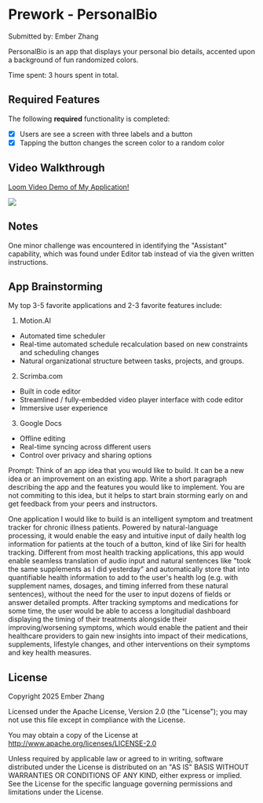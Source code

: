 # Prework - PersonalBio

Submitted by: Ember Zhang

PersonalBio is an app that displays your personal bio details, accented upon a background of fun randomized colors.

Time spent: 3 hours spent in total.

## Required Features

The following **required** functionality is completed:

- [x] Users are see a screen with three labels and a button
- [x] Tapping the button changes the screen color to a random color

## Video Walkthrough

[Loom Video Demo of My Application!](https://www.loom.com/share/47cc289f343f4085bb11395c55b3a57a?sid=a9eb9acc-0a37-46e1-aeeb-f1864dc83e4b)

![](https://imgur.com/a/0FP4AFB.gif)

## Notes

One minor challenge was encountered in identifying the "Assistant" capability, which was found under Editor tab instead of via the given written instructions.

## App Brainstorming

My top 3-5 favorite applications and 2-3 favorite features include:

1. Motion.AI

- Automated time scheduler
- Real-time automated schedule recalculation based on new constraints and scheduling changes
- Natural organizational structure between tasks, projects, and groups.

2. Scrimba.com

- Built in code editor
- Streamlined / fully-embedded video player interface with code editor
- Immersive user experience

3. Google Docs

- Offline editing
- Real-time syncing across different users
- Control over privacy and sharing options

Prompt: Think of an app idea that you would like to build. It can be a new idea or an improvement on an existing app. Write a short paragraph describing the app and the features you would like to implement. You are not commiting to this idea, but it helps to start brain storming early on and get feedback from your peers and instructors.

One application I would like to build is an intelligent symptom and treatment tracker for chronic illness patients. Powered by natural-language processing, it would enable the easy and intuitive input of daily health log information for patients at the touch of a button, kind of like Siri for health tracking. Different from most health tracking applications, this app would enable seamless translation of audio input and natural sentences like "took the same supplements as I did yesterday" and automatically store that into quantifiable health information to add to the user's health log (e.g. with supplement names, dosages, and timing inferred from these natural sentences), without the need for the user to input dozens of fields or answer detailed prompts. After tracking symptoms and medications for some time, the user would be able to access a longitudial dashboard displaying the timing of their treatments alongside their improving/worsening symptoms, which would enable the patient and their healthcare providers to gain new insights into impact of their medications, supplements, lifestyle changes, and other interventions on their symptoms and key health measures.

## License

Copyright 2025 Ember Zhang

Licensed under the Apache License, Version 2.0 (the "License"); you may not use this file except in compliance with the License.

You may obtain a copy of the License at http://www.apache.org/licenses/LICENSE-2.0

Unless required by applicable law or agreed to in writing, software distributed under the License is distributed on an "AS IS" BASIS WITHOUT WARRANTIES OR CONDITIONS OF ANY KIND, either express or implied. See the License for the specific language governing permissions and limitations under the License.
